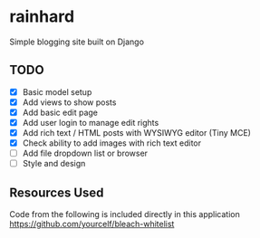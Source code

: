 # rainhard
Simple blogging site built on Django

## TODO
- [x] Basic model setup
- [x] Add views to show posts
- [x] Add basic edit page
- [x] Add user login to manage edit rights
- [x] Add rich text / HTML posts with WYSIWYG editor (Tiny MCE)
- [x] Check ability to add images with rich text editor
- [ ] Add file dropdown list or browser
- [ ] Style and design

## Resources Used
Code from the following is included directly in this application
https://github.com/yourcelf/bleach-whitelist